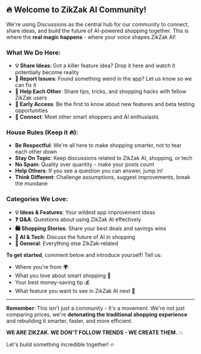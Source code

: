 ## 🔥 Welcome to ZikZak AI Community! 

We're using Discussions as the central hub for our community to connect, share ideas, and build the future of AI-powered shopping together. This is where the **real magic happens** - where your voice shapes ZikZak AI! 

### What We Do Here:
* **💡 Share Ideas**: Got a killer feature idea? Drop it here and watch it potentially become reality
* **🐛 Report Issues**: Found something weird in the app? Let us know so we can fix it
* **🤝 Help Each Other**: Share tips, tricks, and shopping hacks with fellow ZikZak users
* **🚀 Early Access**: Be the first to know about new features and beta testing opportunities
* **💬 Connect**: Meet other smart shoppers and AI enthusiasts

### House Rules (Keep it 🔥):
* **Be Respectful**: We're all here to make shopping smarter, not to tear each other down
* **Stay On Topic**: Keep discussions related to ZikZak AI, shopping, or tech
* **No Spam**: Quality over quantity - make your posts count
* **Help Others**: If you see a question you can answer, jump in!
* **Think Different**: Challenge assumptions, suggest improvements, break the mundane

### Categories We Love:
* **💡 Ideas & Features**: Your wildest app improvement ideas
* **❓ Q&A**: Questions about using ZikZak AI effectively  
* **🛍️ Shopping Stories**: Share your best deals and savings wins
* **🤖 AI & Tech**: Discuss the future of AI in shopping
* **🎯 General**: Everything else ZikZak-related

**To get started**, comment below and introduce yourself! Tell us:
- Where you're from 🌍
- What you love about smart shopping 🛒
- Your best money-saving tip 💰
- What feature you want to see in ZikZak AI next 🚀

---

**Remember**: This isn't just a community - it's a movement. We're not just comparing prices, we're **detonating the traditional shopping experience** and rebuilding it smarter, faster, and more efficient.

**WE ARE ZIKZAK. WE DON'T FOLLOW TRENDS - WE CREATE THEM.** 💥

Let's build something incredible together! 🔥